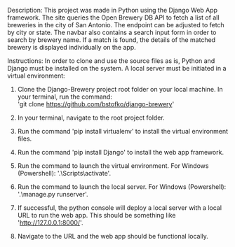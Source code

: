 Description:
This project was made in Python using the Django Web App framework. The site queries the Open Brewery DB API to fetch a list of all breweries in the city of San Antonio. The endpoint can be adjusted to fetch by city or state. The navbar also contains a search input form in order to search by brewery name. If a match is found, the details of the matched brewery is displayed individually on the app.

Instructions:
In order to clone and use the source files as is, Python and Django must be installed on the system. A local server must be initiated in a virtual environment:

1. Clone the Django-Brewery project root folder on your local machine. In your terminal, run the command:<br/>
   'git clone https://github.com/bstofko/django-brewery'

2. In your terminal, navigate to the root project folder.

3. Run the command 'pip install virtualenv' to install the virtual environment files.

4. Run the command 'pip install Django' to install the web app framework.

5. Run the command to launch the virtual environment. For Windows (Powershell): '.\Scripts\activate'.

6. Run the command to launch the local server. For Windows (Powershell): '.\manage.py runserver'.

7. If successful, the python console will deploy a local server with a local URL to run the web app. This should be something like 'http://127.0.0.1:8000/'.

8. Navigate to the URL and the web app should be functional locally.
